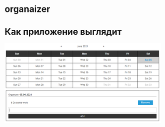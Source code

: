 # organaizer
# Как приложение выглядит
![Схема](https://github.com/AllikarDD/organaizer/blob/master/img/1.png?raw=true)
